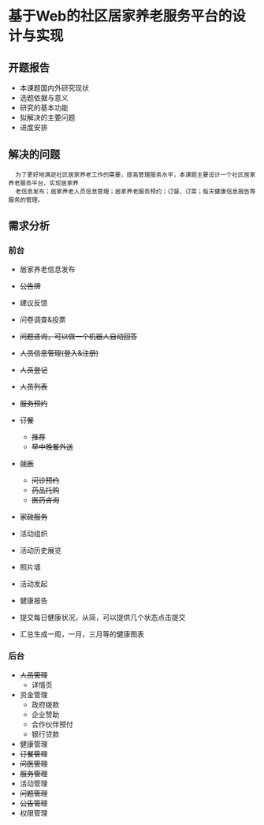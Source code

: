 基于Web的社区居家养老服务平台的设计与实现
=========================================

开题报告
--------
+ 本课题国内外研究现状
+ 选题依据与意义
+ 研究的基本功能
+ 拟解决的主要问题
+ 进度安排

解决的问题
----------
      为了更好地满足社区居家养老工作的需要，提高管理服务水平，本课题主要设计一个社区居家养老服务平台，实现居家养
      老信息发布；居家养老人员信息管理；居家养老服务预约；订餐、订菜；每天健康信息报告等服务的管理。

需求分析
--------
### 前台

+ 居家养老信息发布
 + <del>公告牌</del>
 + 建议反馈
 + 问卷调查&投票
 + <del>问题咨询，可以做一个机器人自动回答</del>

+ <del>人员信息管理(登入&注册)</del>
 + <del>人员登记</del>
 + <del>人员列表</del>

+ <del>服务预约</del>
 + <del>订餐 </del>
     + <del>推荐</del>
     + <del>早中晚餐外送</del>
 + <del>就医</del>
     + <del>问诊预约</del>
     + <del>药品托购</del>
     + <del>医药咨询</del>
 + <del>家政服务</del>

+ 活动组织
 + 活动历史展览
 + 照片墙
 + 活动发起

+ 健康报告
 + 提交每日健康状况，从简，可以提供几个状态点击提交
 + 汇总生成一周，一月，三月等的健康图表

### 后台
+ <del>人员管理</del>
  + 详情页
+ 资金管理
  + 政府拨款
  + 企业赞助
  + 合作伙伴预付
  + 银行贷款
+ 健康管理
+ <del>订餐管理</del>
+ <del>问医管理</del>
+ <del>服务管理</del>
+ 活动管理
+ <del>问题管理</del>
+ <del>公告管理</del>
+ 权限管理